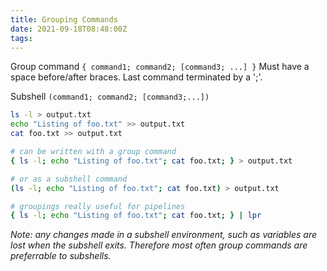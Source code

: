 ```yaml
---
title: Grouping Commands
date: 2021-09-18T08:48:00Z
tags:
---
```


Group command `{ command1; command2; [command3; ...] }` Must have a
space before/after braces. Last command terminated by a ';'.

Subshell `(command1; command2; [command3;...])`

```bash
ls -l > output.txt
echo "Listing of foo.txt" >> output.txt
cat foo.txt >> output.txt

# can be written with a group command
{ ls -l; echo "Listing of foo.txt"; cat foo.txt; } > output.txt

# or as a subshell command
(ls -l; echo "Listing of foo.txt"; cat foo.txt) > output.txt

# groupings really useful for pipelines
{ ls -l; echo "Listing of foo.txt"; cat foo.txt; } | lpr
```

*Note: any changes made in a subshell environment, such as variables*
*are lost when the subshell exits. Therefore most often group commands*
*are preferrable to subshells.*

